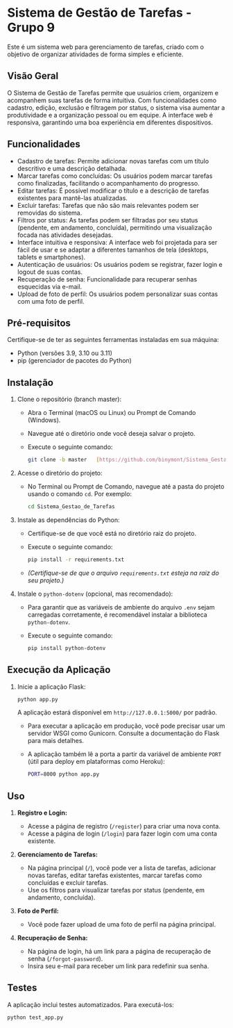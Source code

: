 #   Sistema de Gestão de Tarefas - Grupo 9

Este é um sistema web para gerenciamento de tarefas, criado com o objetivo de organizar atividades de forma simples e eficiente.

##   Visão Geral

O Sistema de Gestão de Tarefas permite que usuários criem, organizem e acompanhem suas tarefas de forma intuitiva. Com funcionalidades como cadastro, edição, exclusão e filtragem por status, o sistema visa aumentar a produtividade e a organização pessoal ou em equipe. A interface web é responsiva, garantindo uma boa experiência em diferentes dispositivos.

##   Funcionalidades

* Cadastro de tarefas: Permite adicionar novas tarefas com um título descritivo e uma descrição detalhada.
* Marcar tarefas como concluídas: Os usuários podem marcar tarefas como finalizadas, facilitando o acompanhamento do progresso.
* Editar tarefas: É possível modificar o título e a descrição de tarefas existentes para mantê-las atualizadas.
* Excluir tarefas: Tarefas que não são mais relevantes podem ser removidas do sistema.
* Filtros por status: As tarefas podem ser filtradas por seu status (pendente, em andamento, concluída), permitindo uma visualização focada nas atividades desejadas.
* Interface intuitiva e responsiva: A interface web foi projetada para ser fácil de usar e se adaptar a diferentes tamanhos de tela (desktops, tablets e smartphones).
* Autenticação de usuários: Os usuários podem se registrar, fazer login e logout de suas contas.
* Recuperação de senha: Funcionalidade para recuperar senhas esquecidas via e-mail.
* Upload de foto de perfil: Os usuários podem personalizar suas contas com uma foto de perfil.

##   Pré-requisitos

Certifique-se de ter as seguintes ferramentas instaladas em sua máquina:

* Python (versões 3.9, 3.10 ou 3.11)
* pip (gerenciador de pacotes do Python)

##   Instalação

1.  Clone o repositório (branch master):

    * Abra o Terminal (macOS ou Linux) ou Prompt de Comando (Windows).
    * Navegue até o diretório onde você deseja salvar o projeto.
    * Execute o seguinte comando:

        ```bash
        git clone -b master   [https://github.com/binymont/Sistema_Gestao_de_Tarefas.git](https://github.com/binymont/Sistema_Gestao_de_Tarefas.git)
        ```

2.  Acesse o diretório do projeto:

    * No Terminal ou Prompt de Comando, navegue até a pasta do projeto usando o comando `cd`. Por exemplo:

        ```bash
        cd Sistema_Gestao_de_Tarefas
        ```

3.  Instale as dependências do Python:

    * Certifique-se de que você está no diretório raiz do projeto.
    * Execute o seguinte comando:

        ```bash
        pip install -r requirements.txt
        ```

    * *(Certifique-se de que o arquivo `requirements.txt` esteja na raiz do seu projeto.)*

4.  Instale o `python-dotenv` (opcional, mas recomendado):

    * Para garantir que as variáveis de ambiente do arquivo `.env` sejam carregadas corretamente, é recomendável instalar a biblioteca `python-dotenv`.
    * Execute o seguinte comando:

        ```bash
        pip install python-dotenv
        ```

##   Execução da Aplicação

1.  Inicie a aplicação Flask:

    ```bash
    python app.py
    ```

    A aplicação estará disponível em `http://127.0.0.1:5000/` por padrão.

    * Para executar a aplicação em produção, você pode precisar usar um servidor WSGI como Gunicorn. Consulte a documentação do Flask para mais detalhes.
    * A aplicação também lê a porta a partir da variável de ambiente `PORT` (útil para deploy em plataformas como Heroku):

        ```bash
        PORT=8000 python app.py
        ```

##   Uso

1.  **Registro e Login:**

    * Acesse a página de registro (`/register`) para criar uma nova conta.
    * Acesse a página de login (`/login`) para fazer login com uma conta existente.

2.  **Gerenciamento de Tarefas:**

    * Na página principal (`/`), você pode ver a lista de tarefas, adicionar novas tarefas, editar tarefas existentes, marcar tarefas como concluídas e excluir tarefas.
    * Use os filtros para visualizar tarefas por status (pendente, em andamento, concluída).

3.  **Foto de Perfil:**

    * Você pode fazer upload de uma foto de perfil na página principal.

4.  **Recuperação de Senha:**

    * Na página de login, há um link para a página de recuperação de senha (`/forgot-password`).
    * Insira seu e-mail para receber um link para redefinir sua senha.

##   Testes

A aplicação inclui testes automatizados. Para executá-los:

```bash
python test_app.py
